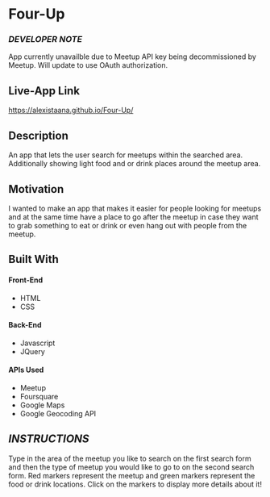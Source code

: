 Four-Up
===

### *DEVELOPER NOTE*
App currently unavailble due to Meetup API key being decommissioned by Meetup. Will update to use OAuth authorization. 

Live-App Link
---
https://alexistaana.github.io/Four-Up/

Description
---
An app that lets the user search for meetups within the searched area. Additionally showing light food and or drink places around the meetup area.

Motivation
---
I wanted to make an app that makes it easier for people looking for meetups and at the same time have a place to go after the meetup
in case they want to grab something to eat or drink or even hang out with people from the meetup.

Built With
---
#### Front-End

* HTML
* CSS

#### Back-End

* Javascript
* JQuery

#### APIs Used

* Meetup
* Foursquare
* Google Maps
* Google Geocoding API

*INSTRUCTIONS*
---
Type in the area of the meetup you like to search on the first search form and then the type of meetup you would like to go to on the second search form. Red markers represent the meetup and green markers represent the food or drink locations. Click on the markers to display more details about it!
